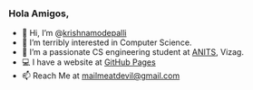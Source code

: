 


### Hola Amigos,


- 👋 Hi, I’m @[krishnamodepalli](https://github.com/krishnamodepalli "krishnamodepalli")
- 👀 I’m terribly interested in Computer Science.
- 🌱 I’m a passionate CS engineering student at [ANITS](https://anits.edu.in "Anil Neerukonda Institute of Technology and Sciences"), Vizag.
- 💻 I have a website at [GitHub Pages](https://krishnamodepalli.github.io/mypage "Mypage")
- 📫 Reach Me at mailmeatdevil@gmail.com

<!---
Jail-Breaker/Jail-Breaker is a ✨ special ✨ repository because its `README.md` (this file) appears on your GitHub profile.
You can click the Preview link to take a look at your changes.
--->
